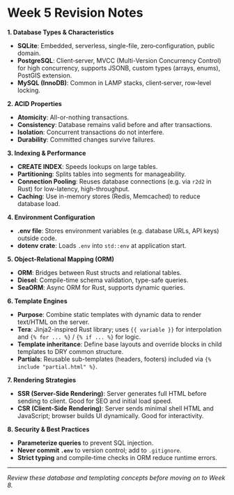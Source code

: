 # Week 5 Revision Notes

**1. Database Types & Characteristics**
- **SQLite**: Embedded, serverless, single-file, zero‐configuration, public domain.
- **PostgreSQL**: Client‐server, MVCC (Multi-Version Concurrency Control) for high concurrency, supports JSONB, custom types (arrays, enums), PostGIS extension.
- **MySQL (InnoDB)**: Common in LAMP stacks, client‐server, row‐level locking.

**2. ACID Properties**
- **Atomicity**: All-or-nothing transactions.
- **Consistency**: Database remains valid before and after transactions.
- **Isolation**: Concurrent transactions do not interfere.
- **Durability**: Committed changes survive failures.

**3. Indexing & Performance**
- **CREATE INDEX**: Speeds lookups on large tables.
- **Partitioning**: Splits tables into segments for manageability.
- **Connection Pooling**: Reuses database connections (e.g. via `r2d2` in Rust) for low-latency, high-throughput.
- **Caching**: Use in-memory stores (Redis, Memcached) to reduce database load.

**4. Environment Configuration**
- **.env file**: Stores environment variables (e.g. database URLs, API keys) outside code.
- **dotenv crate**: Loads `.env` into `std::env` at application start.

**5. Object-Relational Mapping (ORM)**
- **ORM**: Bridges between Rust structs and relational tables.
- **Diesel**: Compile-time schema validation, type-safe queries.
- **SeaORM**: Async ORM for Rust, supports dynamic queries.

**6. Template Engines**
- **Purpose**: Combine static templates with dynamic data to render text/HTML on the server.
- **Tera**: Jinja2-inspired Rust library; uses `{{ variable }}` for interpolation and `{% for ... %}` / `{% if ... %}` for logic.
- **Template inheritance**: Define base layouts and override blocks in child templates to DRY common structure.
- **Partials**: Reusable sub-templates (headers, footers) included via `{% include "partial.html" %}`.

**7. Rendering Strategies**
- **SSR (Server-Side Rendering)**: Server generates full HTML before sending to client. Good for SEO and initial load speed.
- **CSR (Client-Side Rendering)**: Server sends minimal shell HTML and JavaScript; browser builds UI dynamically. Good for interactivity.

**8. Security & Best Practices**
- **Parameterize queries** to prevent SQL injection.
- **Never commit `.env`** to version control; add to `.gitignore`.
- **Strict typing** and compile‐time checks in ORM reduce runtime errors.

---
*Review these database and templating concepts before moving on to Week 8.*

